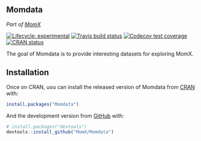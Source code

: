 
<!-- README.md is generated from README.Rmd. Please edit that file -->

## Momdata

*Part of [MomX](https://momx.github.io/MomX/)*

<!-- badges: start -->

[![Lifecycle:
experimental](https://img.shields.io/badge/lifecycle-experimental-orange.svg)](https://www.tidyverse.org/lifecycle/#experimental)
[![Travis build
status](https://travis-ci.org/MomX/Momdata.svg?branch=master)](https://travis-ci.org/MomX/Momdata)
[![Codecov test
coverage](https://codecov.io/gh/MomX/Momdata/branch/master/graph/badge.svg)](https://codecov.io/gh/MomX/Momdata?branch=master)
[![CRAN
status](https://www.r-pkg.org/badges/version/Momdata)](https://CRAN.R-project.org/package=Momdata)
<!-- badges: end -->

The goal of Momdata is to provide interesting datasets for exploring
MomX.

## Installation

Once on CRAN, uou can install the released version of Momdata from
[CRAN](https://CRAN.R-project.org) with:

``` r
install.packages("Momdata")
```

And the development version from [GitHub](https://github.com/) with:

``` r
# install.packages("devtools")
devtools::install_github("MomX/Momdata")
```
